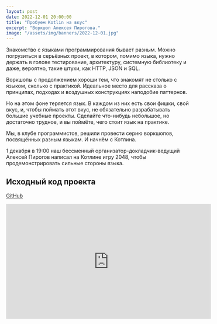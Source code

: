```yaml
---
layout: post
date: 2022-12-01 20:00:00
title: "Пробуем Kotlin на вкус"
excerpt: "Воркшоп Алексея Пирогова."
image: "/assets/img/banners/2022-12-01.jpg"
---
```


Знакомство с языками программирования бывает разным. Можно погрузиться в серьёзных проект, в котором, помимо языка, нужно держать в голове тестирование, архитектуру, системную библиотеку и даже, вероятно, такие штуки, как HTTP, JSON и SQL.

Воркшопы с продолжением хороши тем, что знакомят не столько с языком, сколько с практикой. Идеальное место для рассказа о принципах, подходах и воздушных конструкциях наподобие паттернов.

Но на этом фоне теряется язык. В каждом из них есть свои фишки, свой вкус, и, чтобы поймать этот вкус, не обязательно разрабатывать большие учебные проекты. Сделайте что-нибудь небольшое, но достаточно трудное, и вы поймёте, чего стоит язык на практике.

Мы, в клубе программистов, решили провести серию воркшопов, посвящённых разным языкам. И начнём с Котлина.

1 декабря в 19:00 наш бессменный организатор-докладчик-ведущий Алексей Пирогов написал на Котлине игру 2048, чтобы продемонстрировать сильные стороны языка.

## Исходный код проекта

[GitHub](https://github.com/astynax/game2048.kt)

<div class="video">
    <iframe width="560" height="315" src="https://www.youtube.com/embed/V2YqLtD3HoU" title="YouTube video player" frameborder="0" allow="accelerometer; autoplay; clipboard-write; encrypted-media; gyroscope; picture-in-picture; web-share" allowfullscreen></iframe>
</div>
